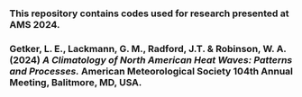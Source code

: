 ### This repository contains codes used for research presented at AMS 2024.
### Getker, L. E., Lackmann, G. M., Radford, J.T. & Robinson, W. A. (2024) <i>A Climatology of North American Heat Waves: Patterns and Processes.</i> American Meteorological Society 104th Annual Meeting, Balitmore, MD, USA.
